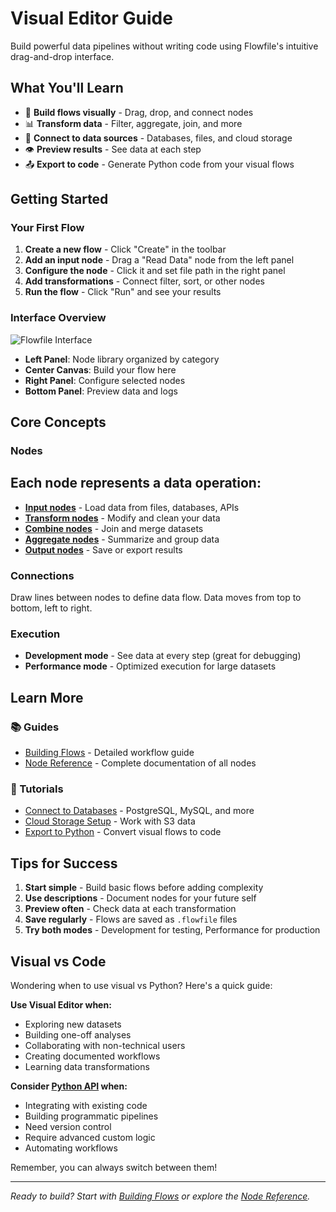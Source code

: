 # Visual Editor Guide

Build powerful data pipelines without writing code using Flowfile's intuitive drag-and-drop interface.

## What You'll Learn

- 🔧 **Build flows visually** - Drag, drop, and connect nodes
- 📊 **Transform data** - Filter, aggregate, join, and more
- 🔌 **Connect to data sources** - Databases, files, and cloud storage
- 👁️ **Preview results** - See data at each step
- 📤 **Export to code** - Generate Python code from your visual flows

## Getting Started

### Your First Flow

1. **Create a new flow** - Click "Create" in the toolbar
2. **Add an input node** - Drag a "Read Data" node from the left panel
3. **Configure the node** - Click it and set file path in the right panel
4. **Add transformations** - Connect filter, sort, or other nodes
5. **Run the flow** - Click "Run" and see your results

### Interface Overview

![Flowfile Interface](../../assets/images/ui/full_ui.png)

- **Left Panel**: Node library organized by category
- **Center Canvas**: Build your flow here
- **Right Panel**: Configure selected nodes
- **Bottom Panel**: Preview data and logs

## Core Concepts

### Nodes
Each node represents a data operation:
- 
- **[Input nodes](nodes/input.md)** - Load data from files, databases, APIs
- **[Transform nodes](nodes/transform.md)** - Modify and clean your data
- **[Combine nodes](nodes/combine.md)** - Join and merge datasets
- **[Aggregate nodes](nodes/aggregate.md)** - Summarize and group data
- **[Output nodes](nodes/output.md)** - Save or export results

### Connections
Draw lines between nodes to define data flow. Data moves from top to bottom, left to right.

### Execution

- **Development mode** - See data at every step (great for debugging)
- **Performance mode** - Optimized execution for large datasets

## Learn More

### 📚 Guides
- [Building Flows](building-flows.md) - Detailed workflow guide
- [Node Reference](nodes/index.md) - Complete documentation of all nodes

### 🎯 Tutorials
- [Connect to Databases](tutorials/database-connectivity.md) - PostgreSQL, MySQL, and more
- [Cloud Storage Setup](tutorials/cloud-connections.md) - Work with S3 data
- [Export to Python](tutorials/code-generator.md) - Convert visual flows to code

## Tips for Success

1. **Start simple** - Build basic flows before adding complexity
2. **Use descriptions** - Document nodes for your future self
3. **Preview often** - Check data at each transformation
4. **Save regularly** - Flows are saved as `.flowfile` files
5. **Try both modes** - Development for testing, Performance for production

## Visual vs Code

Wondering when to use visual vs Python? Here's a quick guide:

**Use Visual Editor when:**

- Exploring new datasets
- Building one-off analyses
- Collaborating with non-technical users
- Creating documented workflows
- Learning data transformations

**Consider [Python API](../python-api/index.md) when:**

- Integrating with existing code
- Building programmatic pipelines
- Need version control
- Require advanced custom logic
- Automating workflows

Remember, you can always switch between them!

---

*Ready to build? Start with [Building Flows](building-flows.md) or explore the [Node Reference](nodes/index.md).*